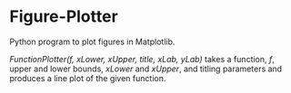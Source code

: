 # Figure-Plotter

Python program to plot figures in Matplotlib.

*FunctionPlotter(f, xLower, xUpper, title, xLab, yLab)* takes a function, *f*, upper and lower bounds, *xLower* and *xUpper*, and titling parameters and produces a line plot of the given function.
